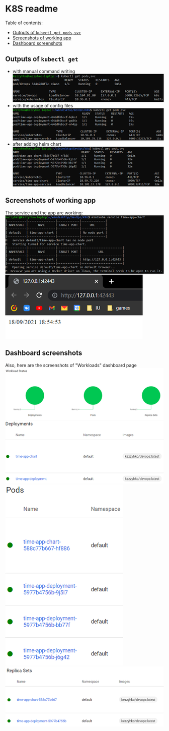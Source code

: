# K8S readme

Table of contents:  
* [Outputs of `kubectl get pods,svc`](#outputs-of-kubectl-get)  
* [Screenshots of working app](#screenshots-of-working-app)  
* [Dashboard screenshots](#dashboard-screenshots)  

## Outputs of `kubectl get`
* with manual command writing
![](report_screenshots/output/manual.png)
* with the usage of config files
![](report_screenshots/output/config_files.png)
* after adding helm chart
![](report_screenshots/output/after_helm.png)

## Screenshots of working app
The service and the app are working:
![](report_screenshots/service.png)  
![](report_screenshots/app.png)  

## Dashboard screenshots
Also, here are the screenshots of "Workloads" dashboard page  
![](report_screenshots/workload_status/charts.png)  
![](report_screenshots/workload_status/deployments.png)  
![](report_screenshots/workload_status/pods.png)  
![](report_screenshots/workload_status/sets.png)  

